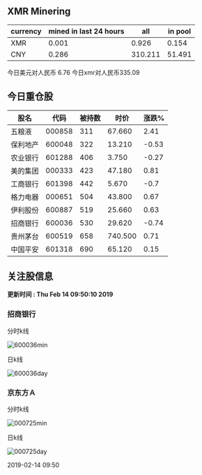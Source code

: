 ## XMR Minering

|currency|mined in last 24 hours|all|in pool|
|---|---|---|---|
|XMR|0.001|0.926|0.154|
|CNY|0.286|310.211|51.491|

今日美元对人民币 6.76	今日xmr对人民币335.09


## 今日重仓股 

|股名|代码|被持数|时价|涨跌%|
|---|---|---|---|---|
|五粮液|000858|311|67.660|2.41|
|保利地产|600048|322|13.210|-0.53|
|农业银行|601288|406|3.750|-0.27|
|美的集团|000333|423|47.180|0.81|
|工商银行|601398|442|5.670|-0.7|
|格力电器|000651|504|43.800|0.67|
|伊利股份|600887|519|25.660|0.63|
|招商银行|600036|530|29.620|-0.74|
|贵州茅台|600519|658|740.500|0.71|
|中国平安|601318|690|65.120|0.15|

## 关注股信息
**更新时间 : Thu Feb 14 09:50:10 2019**
### 招商银行 
分时k线

![600036min](http://image.sinajs.cn/newchart/min/n/sh600036.gif)

日k线

![600036day](http://image.sinajs.cn/newchart/daily/n/sh600036.gif)

### 京东方Ａ 
分时k线

![000725min](http://image.sinajs.cn/newchart/min/n/sz000725.gif)

日k线

![000725day](http://image.sinajs.cn/newchart/daily/n/sz000725.gif)

2019-02-14 09:50